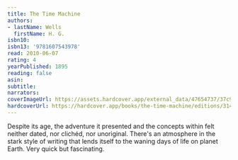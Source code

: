 ```yaml
---
title: The Time Machine
authors:
- lastName: Wells
  firstName: H. G.
isbn10:
isbn13: '9781607543978'
read: 2010-06-07
rating: 4
yearPublished: 1895
reading: false
asin:
subtitle:
narrators:
coverImageUrl: https://assets.hardcover.app/external_data/47654737/37c972ad60197661f809b2545d03ec828cb57c95.jpeg
hardcoverUrl: https://hardcover.app/books/the-time-machine/editions/31497058
---
```

Despite its age, the adventure it presented and the concepts within felt neither dated, nor clichéd, nor unoriginal. There's an atmosphere in the stark style of writing that lends itself to the waning days of life on planet Earth. Very quick but fascinating.
